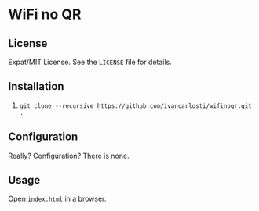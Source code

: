 WiFi no QR
========

License
-------
Expat/MIT License. See the `LICENSE` file for details.

Installation
------------
1. `git clone --recursive https://github.com/ivancarlosti/wifinoqr.git .`

Configuration
-------------
Really? Configuration? There is none.

Usage
-----
Open `index.html` in a browser.
